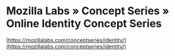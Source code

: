 <!--
id: 450817836
link: http://tumblr.atmos.org/post/450817836/mozilla-labs-concept-series-online-identity-concept
slug: mozilla-labs-concept-series-online-identity-concept
date: Mon Mar 15 2010 15:46:03 GMT-0700 (PDT)
publish: 2010-03-015
tags: 
title: Mozilla Labs » Concept Series » Online Identity Concept Series
-->


Mozilla Labs » Concept Series » Online Identity Concept Series
==============================================================

[https://mozillalabs.com/conceptseries/identity/](https://mozillalabs.com/conceptseries/identity/)


